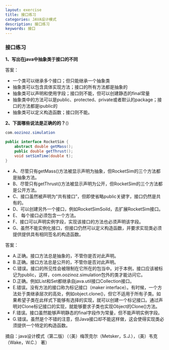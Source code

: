 ```yaml
---
layout: exercise
title: 接口练习
categories: JAVA设计模式
description: 接口练习
keywords: 接口
---
```



### 接口练习
**1、写出在java中抽象类于接口的不同**

答案：

* 一个类可以继承多个接口；但只能继承一个抽象类
* 抽象类可以包含具体实现方法；接口的所有方法都是抽象的
* 抽象类可以声明和使用字段；接口则不能，但可以创建静态的final常量
* 抽象类中的方法可以是public、protected、private或者默认的package；接口的方法都是ipublic的
* 抽象类可以定义构造函数；接口则不能。

**2、下面哪些说法是正确的的？**()

```java
com.oozinoz.simulation

public interface RocketSim {
	abstract double getMass();
	public double getThrust();
	void setSimTime(double t);
} 
```
* A、尽管只有getMass()方法被显示声明为抽象，但RocketSim的三个方法都是抽象方法。
* B、尽管只有getThrust()方法被显示声明为公开，但RocketSim的三个方法都是公开方法。
* C、接口虽然被声明为“共有接口”，但即使省略public关键字，接口仍然是共有的。
* D、可以创建另外一个接口，例如RocketSimSoild，去扩展RocketSim接口。
* E、 每个接口必须包含一个方法。
* F、接口可以声明实例字段，实现该接口的方法也必须声明该字段。
* G、虽然不能实例化接口，但接口仍然可以定义构造函数，并要求实现类必须提供提供具有相同签名的构造函数。

答案：

* A.正确。接口方法总是抽象的，不管你是否对此声明。
* B.正确。接口方法总是公开的，不管你是否对此声明。
* C.错误。接口的所见性会被限制在它所在的包当中。对于本例，接口应该被标记为public，这样，com.oozinoz.simulation包外的类才能访问它。
* D.正确。例如List和Set都继承自java.util接口Collection接口。
* E.错误。没有方法的接口称为标记接口（maker interface）。有时候，一个方法处于类继承层次的高处，例如object.clone()，但它不适用于所有子类。如果希望子类在此样式下能够有选择的实现，就可以创建一个标记接口。通过声明对Clone标记接口的实现，就能够要求子类也实现Object的Clone()方法。
* F.错误。接口虽然能够声明静态的final字段作为常量，但不能声明实例字段。
* G.错误。虽然是个不错的注意，但Java接口却不能这样做，这会使得实现类必须提供一个特定的构造函数。




摘自：java设计模式（第二版）（（美）梅茨克尔（Metsker，S.J.），（美）韦克（Wake，W.C.） 著）